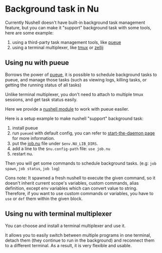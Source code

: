 # Background task in Nu

Currently Nushell doesn't have built-in background task management feature, but you can make it "support" background task with some tools, here are some example:

1. using a third-party task management tools, like [pueue](https://github.com/Nukesor/pueue)
2. using a terminal multiplexer, like [tmux](https://github.com/tmux/tmux/wiki) or [zellij](https://zellij.dev/)

## Using nu with pueue
Borrows the power of [pueue](https://github.com/Nukesor/pueue), it is possible to schedule background tasks to pueue, and manage those tasks (such as viewing logs, killing tasks, or getting the running status of all tasks)

Unlike terminal multiplexer, you don't need to attach to multiple tmux sessions, and get task status easily.

Here we provide a [nushell module](https://github.com/nushell/nu_scripts/tree/main/background_task) to work with pueue easiler.

Here is a setup example to make nushell "support" background task:
1. install pueue
2. run `pueued` with default config, you can refer to [start-the-daemon page](https://github.com/Nukesor/pueue/wiki/Get-started#start-the-daemon) for more information.
3. put the [job.nu](https://github.com/nushell/nu_scripts/blob/main/background_task/job.nu) file under `$env.NU_LIB_DIRS`.
4. add a line to the `$nu.config-path` file: `use job.nu`
5. restart nu.

Then you will get some commands to schedule background tasks. (e.g: `job spawn`, `job status`, `job log`)

Cons note: It spawned a fresh nushell to execute the given command, so it doesn't inherit current scope's variables, custom commands, alias definition, except env variables which can convert value to string.  Therefore, if you want to use custom commands or variables, you have to `use` or `def` them within the given block.

## Using nu with terminal multiplexer
You can choose and install a terminal multiplexer and use it.

It allows you to easily switch between multiple programs in one terminal, detach them (they continue to run in the background) and reconnect them to a different terminal.  As a result, it is very flexible and usable.
